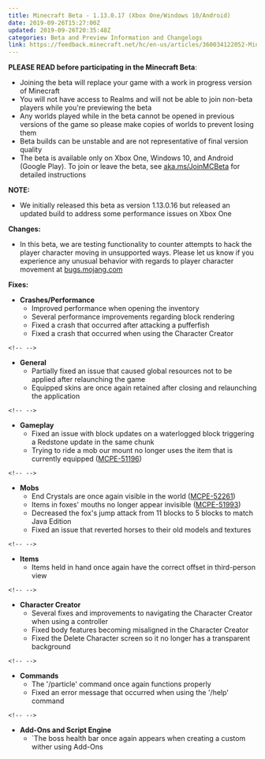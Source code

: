 ```yaml
---
title: Minecraft Beta - 1.13.0.17 (Xbox One/Windows 10/Android)
date: 2019-09-26T15:27:00Z
updated: 2019-09-26T20:35:48Z
categories: Beta and Preview Information and Changelogs
link: https://feedback.minecraft.net/hc/en-us/articles/360034122052-Minecraft-Beta-1-13-0-17-Xbox-One-Windows-10-Android-
---
```


**PLEASE READ before participating in the Minecraft Beta**:

-   Joining the beta will replace your game with a work in progress version of Minecraft
-   You will not have access to Realms and will not be able to join non-beta players while you\'re previewing the beta
-   Any worlds played while in the beta cannot be opened in previous versions of the game so please make copies of worlds to prevent losing them
-   Beta builds can be unstable and are not representative of final version quality
-   The beta is available only on Xbox One, Windows 10, and Android (Google Play). To join or leave the beta, see [aka.ms/JoinMCBeta](https://aka.ms/JoinMCBeta) for detailed instructions

**NOTE:**

-   We initially released this beta as version 1.13.0.16 but released an updated build to address some performance issues on Xbox One

**Changes:**

-   In this beta, we are testing functionality to counter attempts to hack the player character moving in unsupported ways. Please let us know if you experience any unusual behavior with regards to player character movement at [bugs.mojang.com](https://bugs.mojang.com/)

**Fixes:**

-   **Crashes/Performance**
    -   Improved performance when opening the inventory
    -   Several performance improvements regarding block rendering
    -   Fixed a crash that occurred after attacking a pufferfish
    -   Fixed a crash that occurred when using the Character Creator

```{=html}
<!-- -->
```
-   **General**
    -   Partially fixed an issue that caused global resources not to be applied after relaunching the game
    -   Equipped skins are once again retained after closing and relaunching the application

```{=html}
<!-- -->
```
-   **Gameplay**
    -   Fixed an issue with block updates on a waterlogged block triggering a Redstone update in the same chunk
    -   Trying to ride a mob our mount no longer uses the item that is currently equipped ([MCPE-51196](https://bugs.mojang.com/browse/MCPE-51196))

```{=html}
<!-- -->
```
-   **Mobs**
    -   End Crystals are once again visible in the world ([MCPE-52261](https://bugs.mojang.com/browse/MCPE-52261))
    -   Items in foxes\' mouths no longer appear invisible ([MCPE-51993](https://bugs.mojang.com/browse/MCPE-51993))
    -   Decreased the fox\'s jump attack from 11 blocks to 5 blocks to match Java Edition
    -   Fixed an issue that reverted horses to their old models and textures

```{=html}
<!-- -->
```
-   **Items**
    -   Items held in hand once again have the correct offset in third-person view

```{=html}
<!-- -->
```
-   **Character Creator**
    -   Several fixes and improvements to navigating the Character Creator when using a controller
    -   Fixed body features becoming misaligned in the Character Creator
    -   Fixed the Delete Character screen so it no longer has a transparent background

```{=html}
<!-- -->
```
-   **Commands**
    -   The \'/particle\' command once again functions properly
    -   Fixed an error message that occurred when using the \'/help\' command

```{=html}
<!-- -->
```
-   **Add-Ons and Script Engine**
    -   \`The boss health bar once again appears when creating a custom wither using Add-Ons
